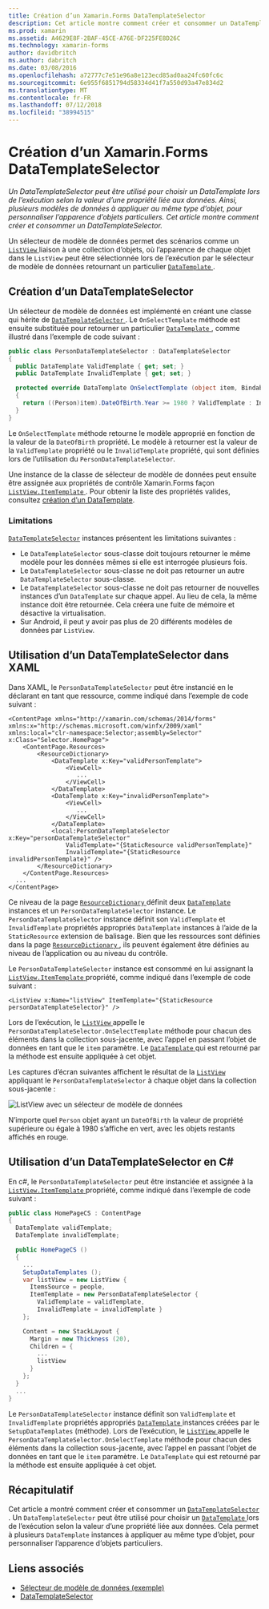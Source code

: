 ```yaml
---
title: Création d’un Xamarin.Forms DataTemplateSelector
description: Cet article montre comment créer et consommer un DataTemplateSelector, ce qui peut être utilisé pour choisir un DataTemplate lors de l’exécution selon la valeur d’une propriété liée aux données.
ms.prod: xamarin
ms.assetid: A4629E8F-2BAF-45CE-A76E-DF225FE8D26C
ms.technology: xamarin-forms
author: davidbritch
ms.author: dabritch
ms.date: 03/08/2016
ms.openlocfilehash: a72777c7e51e96a8e123ecd85ad0aa24fc60fc6c
ms.sourcegitcommit: 6e955f6851794d58334d41f7a550d93a47e834d2
ms.translationtype: MT
ms.contentlocale: fr-FR
ms.lasthandoff: 07/12/2018
ms.locfileid: "38994515"
---
```

# <a name="creating-a-xamarinforms-datatemplateselector"></a>Création d’un Xamarin.Forms DataTemplateSelector

_Un DataTemplateSelector peut être utilisé pour choisir un DataTemplate lors de l’exécution selon la valeur d’une propriété liée aux données. Ainsi, plusieurs modèles de données à appliquer au même type d’objet, pour personnaliser l’apparence d’objets particuliers. Cet article montre comment créer et consommer un DataTemplateSelector._

Un sélecteur de modèle de données permet des scénarios comme un [ `ListView` ](xref:Xamarin.Forms.ListView) liaison à une collection d’objets, où l’apparence de chaque objet dans le `ListView` peut être sélectionnée lors de l’exécution par le sélecteur de modèle de données retournant un particulier [ `DataTemplate` ](xref:Xamarin.Forms.DataTemplate).

## <a name="creating-a-datatemplateselector"></a>Création d’un DataTemplateSelector

Un sélecteur de modèle de données est implémenté en créant une classe qui hérite de [ `DataTemplateSelector` ](xref:Xamarin.Forms.DataTemplateSelector). Le `OnSelectTemplate` méthode est ensuite substituée pour retourner un particulier [ `DataTemplate` ](xref:Xamarin.Forms.DataTemplate), comme illustré dans l’exemple de code suivant :

```csharp
public class PersonDataTemplateSelector : DataTemplateSelector
{
  public DataTemplate ValidTemplate { get; set; }
  public DataTemplate InvalidTemplate { get; set; }

  protected override DataTemplate OnSelectTemplate (object item, BindableObject container)
  {
    return ((Person)item).DateOfBirth.Year >= 1980 ? ValidTemplate : InvalidTemplate;
  }
}
```

Le `OnSelectTemplate` méthode retourne le modèle approprié en fonction de la valeur de la `DateOfBirth` propriété. Le modèle à retourner est la valeur de la `ValidTemplate` propriété ou le `InvalidTemplate` propriété, qui sont définies lors de l’utilisation du `PersonDataTemplateSelector`.

Une instance de la classe de sélecteur de modèle de données peut ensuite être assignée aux propriétés de contrôle Xamarin.Forms façon [ `ListView.ItemTemplate` ](xref:Xamarin.Forms.ItemsView`1). Pour obtenir la liste des propriétés valides, consultez [création d’un DataTemplate](~/xamarin-forms/app-fundamentals/templates/data-templates/creating.md).

### <a name="limitations"></a>Limitations

[`DataTemplateSelector`](xref:Xamarin.Forms.DataTemplateSelector) instances présentent les limitations suivantes :

- Le `DataTemplateSelector` sous-classe doit toujours retourner le même modèle pour les données mêmes si elle est interrogée plusieurs fois.
- Le `DataTemplateSelector` sous-classe ne doit pas retourner un autre `DataTemplateSelector` sous-classe.
- Le `DataTemplateSelector` sous-classe ne doit pas retourner de nouvelles instances d’un `DataTemplate` sur chaque appel. Au lieu de cela, la même instance doit être retournée. Cela créera une fuite de mémoire et désactive la virtualisation.
- Sur Android, il peut y avoir pas plus de 20 différents modèles de données par `ListView`.

## <a name="consuming-a-datatemplateselector-in-xaml"></a>Utilisation d’un DataTemplateSelector dans XAML

Dans XAML, le `PersonDataTemplateSelector` peut être instancié en le déclarant en tant que ressource, comme indiqué dans l’exemple de code suivant :

```xaml
<ContentPage xmlns="http://xamarin.com/schemas/2014/forms" xmlns:x="http://schemas.microsoft.com/winfx/2009/xaml" xmlns:local="clr-namespace:Selector;assembly=Selector" x:Class="Selector.HomePage">
    <ContentPage.Resources>
        <ResourceDictionary>
            <DataTemplate x:Key="validPersonTemplate">
                <ViewCell>
                   ...
                </ViewCell>
            </DataTemplate>
            <DataTemplate x:Key="invalidPersonTemplate">
                <ViewCell>
                   ...
                </ViewCell>
            </DataTemplate>
            <local:PersonDataTemplateSelector x:Key="personDataTemplateSelector"
                ValidTemplate="{StaticResource validPersonTemplate}"
                InvalidTemplate="{StaticResource invalidPersonTemplate}" />
        </ResourceDictionary>
    </ContentPage.Resources>
  ...
</ContentPage>
```

Ce niveau de la page [ `ResourceDictionary` ](xref:Xamarin.Forms.ResourceDictionary) définit deux [ `DataTemplate` ](xref:Xamarin.Forms.DataTemplate) instances et un `PersonDataTemplateSelector` instance. Le `PersonDataTemplateSelector` instance définit son `ValidTemplate` et `InvalidTemplate` propriétés appropriés `DataTemplate` instances à l’aide de la `StaticResource` extension de balisage. Bien que les ressources sont définies dans la page [ `ResourceDictionary` ](xref:Xamarin.Forms.ResourceDictionary), ils peuvent également être définies au niveau de l’application ou au niveau du contrôle.

Le `PersonDataTemplateSelector` instance est consommé en lui assignant la [ `ListView.ItemTemplate` ](xref:Xamarin.Forms.ItemsView`1) propriété, comme indiqué dans l’exemple de code suivant :

```xaml
<ListView x:Name="listView" ItemTemplate="{StaticResource personDataTemplateSelector}" />
```

Lors de l’exécution, le [ `ListView` ](xref:Xamarin.Forms.ListView) appelle le `PersonDataTemplateSelector.OnSelectTemplate` méthode pour chacun des éléments dans la collection sous-jacente, avec l’appel en passant l’objet de données en tant que le `item` paramètre. Le [ `DataTemplate` ](xref:Xamarin.Forms.DataTemplate) qui est retourné par la méthode est ensuite appliquée à cet objet.

Les captures d’écran suivantes affichent le résultat de la [ `ListView` ](xref:Xamarin.Forms.ListView) appliquant le `PersonDataTemplateSelector` à chaque objet dans la collection sous-jacente :

![](selector-images/data-template-selector.png "ListView avec un sélecteur de modèle de données")

N’importe quel `Person` objet ayant un `DateOfBirth` la valeur de propriété supérieure ou égale à 1980 s’affiche en vert, avec les objets restants affichés en rouge.

## <a name="consuming-a-datatemplateselector-in-cnum"></a>Utilisation d’un DataTemplateSelector en C&num;

En c#, le `PersonDataTemplateSelector` peut être instanciée et assignée à la [ `ListView.ItemTemplate` ](xref:Xamarin.Forms.ItemsView`1) propriété, comme indiqué dans l’exemple de code suivant :

```csharp
public class HomePageCS : ContentPage
{
  DataTemplate validTemplate;
  DataTemplate invalidTemplate;

  public HomePageCS ()
  {
    ...
    SetupDataTemplates ();
    var listView = new ListView {
      ItemsSource = people,
      ItemTemplate = new PersonDataTemplateSelector {
        ValidTemplate = validTemplate,
        InvalidTemplate = invalidTemplate }
    };

    Content = new StackLayout {
      Margin = new Thickness (20),
      Children = {
        ...
        listView
      }
    };
  }
  ...  
}
```

Le `PersonDataTemplateSelector` instance définit son `ValidTemplate` et `InvalidTemplate` propriétés appropriés [ `DataTemplate` ](xref:Xamarin.Forms.DataTemplate) instances créées par le `SetupDataTemplates` (méthode). Lors de l’exécution, le [ `ListView` ](xref:Xamarin.Forms.ListView) appelle le `PersonDataTemplateSelector.OnSelectTemplate` méthode pour chacun des éléments dans la collection sous-jacente, avec l’appel en passant l’objet de données en tant que le `item` paramètre. Le `DataTemplate` qui est retourné par la méthode est ensuite appliquée à cet objet.

## <a name="summary"></a>Récapitulatif

Cet article a montré comment créer et consommer un [ `DataTemplateSelector` ](xref:Xamarin.Forms.DataTemplateSelector). Un `DataTemplateSelector` peut être utilisé pour choisir un [ `DataTemplate` ](xref:Xamarin.Forms.DataTemplate) lors de l’exécution selon la valeur d’une propriété liée aux données. Cela permet à plusieurs `DataTemplate` instances à appliquer au même type d’objet, pour personnaliser l’apparence d’objets particuliers.


## <a name="related-links"></a>Liens associés

- [Sélecteur de modèle de données (exemple)](https://developer.xamarin.com/samples/xamarin-forms/templates/datatemplateselector/)
- [DataTemplateSelector](xref:Xamarin.Forms.DataTemplateSelector)
